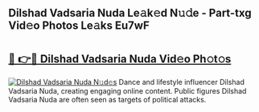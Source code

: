 ## Dilshad Vadsaria Nuda Le𝚊k𝚎d N𝚞𝚍e - Part-txg Vid𝚎o Photos Le𝚊ks Eu7wF

# <h2><a href="http://fbbwxda.evod.top/?m=Dilshad+Vadsaria+Nuda">🔗 👉🔴 Dilshad Vadsaria Nuda Vid𝚎o Ph𝚘t𝚘s</a></h2>

[![Dilshad Vadsaria Nuda N𝚞d𝚎s](https://i.imgur.com/8V9OHl7.gif)](http://fbbwxda.evod.top/?m=Dilshad+Vadsaria+Nuda)
Dance and lifestyle influencer Dilshad Vadsaria Nuda, creating engaging online content. Public figures Dilshad Vadsaria Nuda are often seen as targets of political attacks. 
